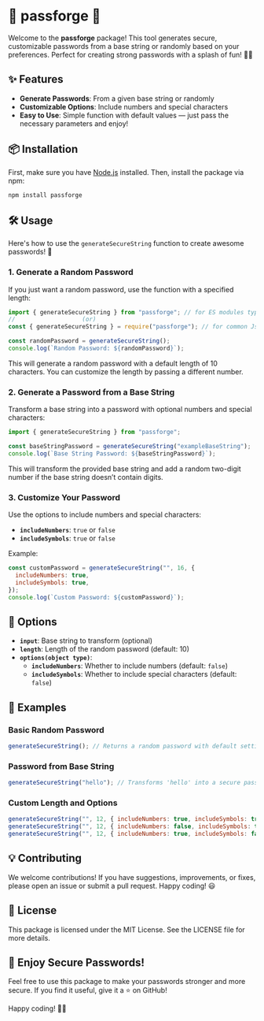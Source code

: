 # 🎉 passforge 🚀

Welcome to the **passforge** package! This tool generates secure, customizable passwords from a base string or randomly based on your preferences. Perfect for creating strong passwords with a splash of fun! 🎨🔐

## ✨ Features

- **Generate Passwords**: From a given base string or randomly
- **Customizable Options**: Include numbers and special characters
- **Easy to Use**: Simple function with default values — just pass the necessary parameters and enjoy!

## 📦 Installation

First, make sure you have [Node.js](https://nodejs.org/) installed. Then, install the package via npm:

```bash
npm install passforge
```

## 🛠️ Usage

Here's how to use the `generateSecureString` function to create awesome passwords! 💪

### 1. Generate a Random Password

If you just want a random password, use the function with a specified length:

```javascript
import { generateSecureString } from "passforge"; // for ES modules type setup
//                   (or)
const { generateSecureString } = require("passforge"); // for common Js

const randomPassword = generateSecureString();
console.log(`Random Password: ${randomPassword}`);
```

This will generate a random password with a default length of 10 characters. You can customize the length by passing a different number.

### 2. Generate a Password from a Base String

Transform a base string into a password with optional numbers and special characters:

```javascript
import { generateSecureString } from "passforge";

const baseStringPassword = generateSecureString("exampleBaseString");
console.log(`Base String Password: ${baseStringPassword}`);
```

This will transform the provided base string and add a random two-digit number if the base string doesn’t contain digits.

### 3. Customize Your Password

Use the options to include numbers and special characters:

- **`includeNumbers`**: `true` or `false`
- **`includeSymbols`**: `true` or `false`

Example:

```javascript
const customPassword = generateSecureString("", 16, {
  includeNumbers: true,
  includeSymbols: true,
});
console.log(`Custom Password: ${customPassword}`);
```

## 🔧 Options

- **`input`**: Base string to transform (optional)
- **`length`**: Length of the random password (default: 10)
- **`options(object type)`**:
  - **`includeNumbers`**: Whether to include numbers (default: `false`)
  - **`includeSymbols`**: Whether to include special characters (default: `false`)

## 🧩 Examples

### Basic Random Password

```javascript
generateSecureString(); // Returns a random password with default settings
```

### Password from Base String

```javascript
generateSecureString("hello"); // Transforms 'hello' into a secure password
```

### Custom Length and Options

```javascript
generateSecureString("", 12, { includeNumbers: true, includeSymbols: true });
generateSecureString("", 12, { includeNumbers: false, includeSymbols: true });
generateSecureString("", 12, { includeNumbers: true, includeSymbols: false });
```

## 💡 Contributing

We welcome contributions! If you have suggestions, improvements, or fixes, please open an issue or submit a pull request. Happy coding! 😃

## 📜 License

This package is licensed under the MIT License. See the LICENSE file for more details.

## 🎉 Enjoy Secure Passwords!

Feel free to use this package to make your passwords stronger and more secure. If you find it useful, give it a ⭐ on GitHub!

Happy coding! 🎊🚀
